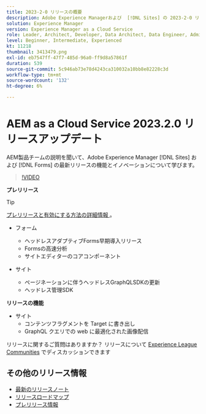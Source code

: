 ```yaml
---
title: 2023-2-0 リリースの概要
description: Adobe Experience Managerおよび  [!DNL Sites] の 2023-2-0 リリースの最新機能とイノベーションについ  [!DNL Forms]  説明します。
solution: Experience Manager
version: Experience Manager as a Cloud Service
role: Leader, Architect, Developer, Data Architect, Data Engineer, Admin, User
level: Beginner, Intermediate, Experienced
kt: 11218
thumbnail: 3413479.png
exl-id: eb7547ff-47f7-485d-96a0-ff9d8a57861f
duration: 539
source-git-commit: 5c946ab73e78d4243ca310032a10bb8e82228c3d
workflow-type: tm+mt
source-wordcount: '132'
ht-degree: 6%

---
```


# AEM as a Cloud Service 2023.2.0 リリースアップデート

AEM製品チームの説明を聞いて、Adobe Experience Manager [!DNL Sites] および [!DNL Forms] の最新リリースの機能とイノベーションについて学びます。

>[!VIDEO](https://video.tv.adobe.com/v/3416885/?quality=12&learn=on)

**プレリリース**

>[!TIP]
>
>[ プレリリースと有効にする方法の詳細情報 ](https://experienceleague.adobe.com/docs/experience-manager-cloud-service/content/release-notes/prerelease.html)。

* フォーム
   * ヘッドレスアダプティブForms早期導入リリース
   * Formsの高速分析
   * サイトエディターのコアコンポーネント

* サイト
   * ページネーションに伴うヘッドレスGraphQLSDKの更新
   * ヘッドレス管理SDK

**リリースの機能**

* サイト
   * コンテンツフラグメントを Target に書き出し
   * GraphQL クエリでの web に最適化された画像配信

リリースに関するご質問はありますか？  リリースについて [Experience League Communities](https://adobe.ly/3KCfab0) でディスカッションできます

## その他のリリース情報

* [最新のリリースノート](https://experienceleague.adobe.com/docs/experience-manager-cloud-service/content/release-notes/home.html?lang=ja)
* [ リリースロードマップ ](https://experienceleague.adobe.com/docs/experience-manager-release-information/aem-release-updates/update-releases-roadmap.html?lang=ja)
* [ プレリリース情報 ](https://experienceleague.adobe.com/docs/experience-manager-cloud-service/content/release-notes/prerelease.html)
